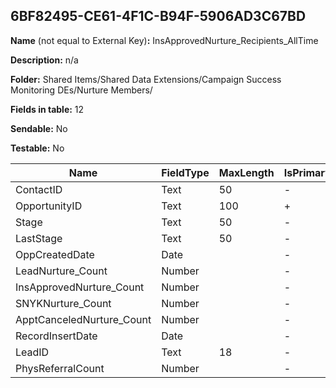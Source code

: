 ## 6BF82495-CE61-4F1C-B94F-5906AD3C67BD

**Name** (not equal to External Key)**:** InsApprovedNurture_Recipients_AllTime

**Description:** n/a

**Folder:** Shared Items/Shared Data Extensions/Campaign Success Monitoring DEs/Nurture Members/

**Fields in table:** 12

**Sendable:** No

**Testable:** No

| Name | FieldType | MaxLength | IsPrimaryKey | IsNullable | DefaultValue |
| --- | --- | --- | --- | --- | --- |
| ContactID | Text | 50 | - | + |  |
| OpportunityID | Text | 100 | + | - |  |
| Stage | Text | 50 | - | + |  |
| LastStage | Text | 50 | - | + |  |
| OppCreatedDate | Date |  | - | + |  |
| LeadNurture_Count | Number |  | - | + |  |
| InsApprovedNurture_Count | Number |  | - | + |  |
| SNYKNurture_Count | Number |  | - | + |  |
| ApptCanceledNurture_Count | Number |  | - | + |  |
| RecordInsertDate | Date |  | - | + | GetDate() |
| LeadID | Text | 18 | - | + |  |
| PhysReferralCount | Number |  | - | + |  |
